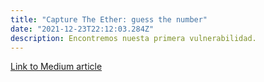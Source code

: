 ```yaml
---
title: "Capture The Ether: guess the number"
date: "2021-12-23T22:12:03.284Z"
description: Encontremos nuesta primera vulnerabilidad.
---
```


[Link to Medium article](https://medium.com/@tomasfrancisco/capture-the-ether-guess-the-number-c96bbb808bf3)
<!-- 
Capture The Ether: guess the number
Let’s find our first vulnerability. If you’ve already seen this contract, you may have discovered what the solution is and may be thinking this is too easy and obvious. But believe it or not, this is something that may very likely happen in real life: contracts with exposed private information that may lead to a vulnerability. Remember, everything is public in the blockchain and the keyword ‘private’ refers to the possibility of a function or variable to be accessed, not seen.

Besides the solution, there are some interesting new things that we can analyse.

capture the ether, guess the number challenge smart contract
In this contract we have a state variable:

uint8 answer = 42
And three functions:

GuessTheNumberChallenge(): this is the ‘constructor’ function of the contract. Constructors are special and optional functions that are executed only once when the contract is deployed and are used to initialize state variables. Before solidity compiler 0.4.22 they had to be named as the contract itself. After that, the special keyword ‘constructor’ was implemented to avoid errors or spelling mistakes.
isComplete(): to check if the challenge has been completed.
guess(): the function we must call with the answer we think will solve the challenge.
There’s something different happening when we click on Begin Challenge: Metamask is asking for 1 ether. Why is this?

See the require statement inside the constructor? It says that when the function is executed, the msg value of the transaction should be of 1 ether. As that function is executed when the contract is deployed, that’s the moment when we must send the amount.

Now, going back to our problem, the isComplete() function will return true if the contract’s balance is equal to 0. When we deployed it, we sent 1 ether, so at the moment it will return false.

The solution is, of course, in the guess function. First, it requires 1 ether with the transaction calling it and after that, it checks that the parameter (uint8 n) is equal to the answer variable. That is very convenient, because we actually know what the answer variable is: 42!

So in order to solve this challenge, we must call the function answer with the parameter ‘42’ in it. if n == answer, we’ll get 2 ethers in return, equal to the amount we’ve sent before: one when deploying and the other when calling ‘guess’.

This time instead of using remix we will try and solve it via Etherscan.

These are the steps to follow there:

look for your contract’s address
go to the ‘contract’ tab
connect your wallet
enter ‘1' in the guess input: the amount of ether.
enter ‘42’ in the n input: our guess.
click on ‘write’.
That’s it! Now wait for a few seconds and you’ll see those 2 valuable ethers in your wallet again.


In the next article we’ll spice things up and solve the ‘Guess the secret number’ challenge.
 -->
